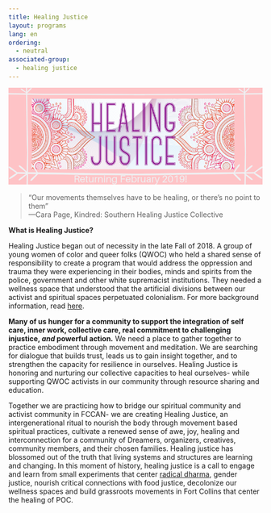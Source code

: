 ```yaml
---
title: Healing Justice
layout: programs
lang: en
ordering:
  - neutral
associated-group:
  - healing justice
---
```

![](/media/Healing-Justice.png)

> “Our movements themselves have to be healing, or there’s no point to them”\
> —Cara Page, Kindred: Southern Healing Justice Collective

**What is Healing Justice?**

Healing Justice began out of necessity in the late Fall of 2018. A group of young women of color and queer folks (QWOC) who held a shared sense of responsibility to create a program that would address the oppression and trauma they were experiencing in their bodies, minds and spirits from the police, government and other white supremacist institutions. They needed a wellness space that understood that the artificial divisions between our activist and spiritual spaces perpetuated colonialism. For more background information, read [here](http://fccan.org/uncategorized/healing-justice/).

**Many of us hunger for a community to support the integration of self care, inner work, collective care, real commitment to challenging injustice, *and* powerful action.** We need a place to gather together to practice embodiment through movement and meditation. We are searching for dialogue that builds trust, leads us to gain insight together, and to strengthen the capacity for resilience in ourselves. Healing Justice is honoring and nurturing our collective capacities to heal ourselves- while supporting QWOC activists in our community through resource sharing and education.

Together we are practicing how to bridge our spiritual community and activist community in FCCAN- we are creating Healing Justice, an intergenerational ritual to nourish the body through movement based spiritual practices, cultivate a renewed sense of awe, joy, healing and interconnection for a community of Dreamers, organizers, creatives, community members, and their chosen families. Healing justice has blossomed out of the truth that living systems and structures are learning and changing. In this moment of history, healing justice is a call to engage and learn from small experiments that center [radical dharma](http://radicaldharma.org/), gender justice, nourish critical connections with food justice, decolonize our wellness spaces and build grassroots movements in Fort Collins that center the healing of POC.